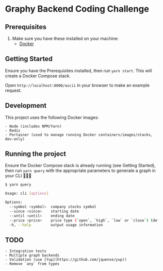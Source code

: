 # Graphy Backend Coding Challenge

## Prerequisites

1. Make sure you have these installed on your machine:
	- [Docker]()


## Getting Started 

Ensure you have the Prerequisites installed, then run `yarn start`. This will create a Docker Compose stack.

Open `http://localhost:8000/ascii` in your browser to make an example request.

## Development

This project uses the following Docker images:
	
	- Node (includes NPM/Yarn)
	- Redis
	- Portainer (used to manage running Docker containers/images/stacks, dev-only)

## Running the project

Ensure the Docker Compose stack is already running (see Getting Started), then run `yarn query` with the appropriate parameters to generate a graph in your CLI 🌈🦄🎉

```bash
$ yarn query

Usage: cli [options]

Options:
  --symbol <symbol>  company stocks symbol
  --since <since>    starting date
  --until <until>    ending date
  --price <price>    price type (`open`, `high`, `low` or `close`) (default: "close")
  -h, --help         output usage information
```

## TODO
	- Integration tests
	- Multiple graph backends
	- Validation (use [Yup](https://github.com/jquense/yup))
	- Remove `any` from types
